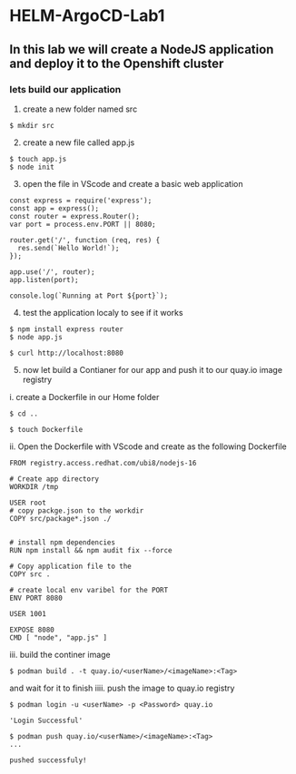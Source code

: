 # HELM-ArgoCD-Lab1

## In this lab we will create a NodeJS application and deploy it to the Openshift cluster

### lets build our application

1. create a new folder named src

```
$ mkdir src
```

2. create a new file called app.js

```
$ touch app.js
$ node init
```

3. open the file in VScode and create a basic web application

```
const express = require('express');
const app = express();
const router = express.Router();
var port = process.env.PORT || 8080;

router.get('/', function (req, res) {
  res.send(`Hello World!`);
});

app.use('/', router);
app.listen(port);

console.log(`Running at Port ${port}`);
```

4. test the application localy to see if it works

```
$ npm install express router
$ node app.js
```

```
$ curl http://localhost:8080
```

5. now let build a Contianer for our app and push it to our quay.io image registry

i. create a Dockerfile in our Home folder
```
$ cd ..

$ touch Dockerfile

```
ii. Open the Dockerfile with VScode and create as the following Dockerfile
```
FROM registry.access.redhat.com/ubi8/nodejs-16

# Create app directory
WORKDIR /tmp

USER root
# copy packge.json to the workdir
COPY src/package*.json ./


# install npm dependencies
RUN npm install && npm audit fix --force

# Copy application file to the 
COPY src .

# create local env varibel for the PORT
ENV PORT 8080

USER 1001

EXPOSE 8080
CMD [ "node", "app.js" ]
```
iii. build the continer image
```
$ podman build . -t quay.io/<userName>/<imageName>:<Tag>
```
and wait for it to finish
iiii. push the image to quay.io registry
```
$ podman login -u <userName> -p <Password> quay.io

'Login Successful'

$ podman push quay.io/<userName>/<imageName>:<Tag>
...

pushed successfuly!
```


